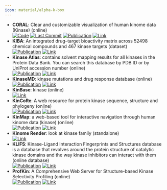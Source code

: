 ```yaml
---
icon: material/alpha-k-box
---
```


- **CORAL**: Clear and customizable visualization of human kinome data (Kinase) (online)  
		[![Code](https://img.shields.io/github/stars/dphansti/CORAL?style=for-the-badge&logo=github)](https://github.com/dphansti/CORAL) [![Last Commit](https://img.shields.io/github/last-commit/dphansti/CORAL?style=for-the-badge&logo=github)](https://github.com/dphansti/CORAL) [![Publication](https://img.shields.io/badge/Publication-Citations:142-blue?style=for-the-badge&logo=bookstack)](https://doi.org/10.1016/j.cels.2018.07.001) [![Link](https://img.shields.io/badge/Link-online-brightgreen?style=for-the-badge&logo=cachet&logoColor=65FF8F)](http://phanstiel-lab.med.unc.edu/CORAL/) 
- **KIBA**: An integrated drug–target bioactivity matrix across 52498 chemical compounds and 467 kinase targets (dataset)  
	[![Publication](https://img.shields.io/badge/Publication-Citations:357-blue?style=for-the-badge&logo=bookstack)](doi:10.1021/ci400709d) [![Link](https://img.shields.io/badge/Link-online-brightgreen?style=for-the-badge&logo=cachet&logoColor=65FF8F)](https://researchportal.helsinki.fi/fi/datasets/kiba-a-benchmark-dataset-for-drug-target-prediction) 
- **Kinase Atlas**: contains solvent mapping results for all kinases in the Protein Data Bank. You can search this database by PDB ID or by UniProt accession number (online)  
	[![Publication](https://img.shields.io/badge/Publication-Citations:57-blue?style=for-the-badge&logo=bookstack)](https://doi.org/10.1021/acs.jmedchem.9b00089) [![Link](https://img.shields.io/badge/Link-online-brightgreen?style=for-the-badge&logo=cachet&logoColor=65FF8F)](https://kinase-atlas.bu.edu/) 
- **KinaseMD**: kinase mutations and drug response database (online)  
	[![Publication](https://img.shields.io/badge/Publication-Citations:43-blue?style=for-the-badge&logo=bookstack)](https://doi.org/10.1093/nar/gkaa945) [![Link](https://img.shields.io/badge/Link-online-brightgreen?style=for-the-badge&logo=cachet&logoColor=65FF8F)](https://bioinfo.uth.edu/kmd/) 
- **KinBase**: kinase (online)  
	[![Link](https://img.shields.io/badge/Link-online-brightgreen?style=for-the-badge&logo=cachet&logoColor=65FF8F)](http://kinase.com/web/current/kinbase/) 
- **KinCoRe**: A web resource for protein kinase sequence, structure and phylogeny (online)  
	[![Publication](https://img.shields.io/badge/Publication-Citations:60-blue?style=for-the-badge&logo=bookstack)](https://doi.org/10.1093/nar/gkab920) [![Link](https://img.shields.io/badge/Link-online-brightgreen?style=for-the-badge&logo=cachet&logoColor=65FF8F)](http://dunbrack.fccc.edu/kincore/) 
- **KinMap**: a web-based tool for interactive navigation through human kinome data (kinase) (online)  
	[![Publication](https://img.shields.io/badge/Publication-Citations:249-blue?style=for-the-badge&logo=bookstack)](https://doi.org/10.1186/s12859-016-1433-7) [![Link](https://img.shields.io/badge/Link-online-brightgreen?style=for-the-badge&logo=cachet&logoColor=65FF8F)](http://www.kinhub.org/kinmap/) 
- **Kinome Render**: look at kinase family (standalone)  
	[![Link](https://img.shields.io/badge/Link-online-brightgreen?style=for-the-badge&logo=cachet&logoColor=65FF8F)](http://biophys.umontreal.ca/nrg/resources.html) 
- **KLIFS**: Kinase-Ligand Interaction Fingerprints and Structures database is a database that revolves around the protein structure of catalytic kinase domains and the way kinase inhibitors can interact with them (online database)  
	[![Publication](https://img.shields.io/badge/Publication-Citations:100-blue?style=for-the-badge&logo=bookstack)](https://doi.org/10.1093/nar/gkaa895) [![Link](https://img.shields.io/badge/Link-online-brightgreen?style=for-the-badge&logo=cachet&logoColor=65FF8F)](https://klifs.vu-compmedchem.nl/) 
- **ProfKin**: A Comprehensive Web Server for Structure-based Kinase Selectivity Profiling (online)  
	[![Publication](https://img.shields.io/badge/Publication-Citations:9-blue?style=for-the-badge&logo=bookstack)](https://doi.org/10.1016/j.ejmech.2021.113772) [![Link](https://img.shields.io/badge/Link-online-brightgreen?style=for-the-badge&logo=cachet&logoColor=65FF8F)](http://www.lilab-ecust.cn/profkin/) 
